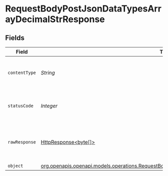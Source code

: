 # RequestBodyPostJsonDataTypesArrayDecimalStrResponse


## Fields

| Field                                                                                                                                                                                | Type                                                                                                                                                                                 | Required                                                                                                                                                                             | Description                                                                                                                                                                          |
| ------------------------------------------------------------------------------------------------------------------------------------------------------------------------------------ | ------------------------------------------------------------------------------------------------------------------------------------------------------------------------------------ | ------------------------------------------------------------------------------------------------------------------------------------------------------------------------------------ | ------------------------------------------------------------------------------------------------------------------------------------------------------------------------------------ |
| `contentType`                                                                                                                                                                        | *String*                                                                                                                                                                             | :heavy_check_mark:                                                                                                                                                                   | HTTP response content type for this operation                                                                                                                                        |
| `statusCode`                                                                                                                                                                         | *Integer*                                                                                                                                                                            | :heavy_check_mark:                                                                                                                                                                   | HTTP response status code for this operation                                                                                                                                         |
| `rawResponse`                                                                                                                                                                        | [HttpResponse<byte[]>](https://docs.oracle.com/en/java/javase/11/docs/api/java.net.http/java/net/http/HttpResponse.html)                                                             | :heavy_minus_sign:                                                                                                                                                                   | Raw HTTP response; suitable for custom response parsing                                                                                                                              |
| `object`                                                                                                                                                                             | [org.openapis.openapi.models.operations.RequestBodyPostJsonDataTypesArrayDecimalStrResponseBody](../../models/operations/RequestBodyPostJsonDataTypesArrayDecimalStrResponseBody.md) | :heavy_minus_sign:                                                                                                                                                                   | OK                                                                                                                                                                                   |